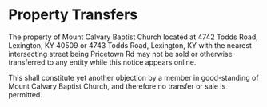 # Property Transfers
The property of Mount Calvary Baptist Church located at 4742 Todds Road, Lexington, KY 40509 or 4743 Todds Road, Lexington, KY with the nearest intersecting street being Pricetown Rd may not be sold or otherwise transferred to any entity while this notice appears online. 

This shall constitute yet another objection by a member in good-standing of Mount Calvary Baptist Church, and therefore no transfer or sale is permitted. 
